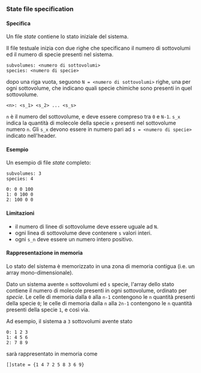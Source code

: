 
### State file specification

#### Specifica 

Un file *state* contiene lo stato iniziale del sistema.

Il file testuale inizia con due righe che specificano
il numero di sottovolumi ed il numero di specie presenti
nel sistema.


    subvolumes: <numero di sottovolumi>
    species: <numero di specie>

dopo una riga vuota, seguono `N = <numero di sottovolumi>`
righe, una per ogni sottovolume, che indicano quali specie
chimiche sono presenti in quel sottovolume.

    <n>: <s_1> <s_2> ... <s_s>

`n` è il numero del sottovolume, e deve essere compreso tra
`0` e `N-1`. `s_x` indica la quantità di molecole della specie
`x` presenti nel sottovolume numero `n`. Gli `s_x` devono essere
in numero pari ad `s = <numero di specie>` indicato nell'header.

#### Esempio

Un esempio di file *state* completo:

    subvolumes: 3
    species: 4
    
    0: 0 0 100
    1: 0 100 0
	2: 100 0 0

#### Limitazioni

- il numero di linee di sottovolume deve essere uguale ad `N`.
- ogni linea di sottovolume deve contenere `s` valori interi.
- ogni `s_n` deve essere un numero intero positivo.


#### Rappresentazione in memoria

Lo stato del sistema è memorizzato in una zona di memoria
contigua (i.e. un array mono-dimensionale).

Dato un sistema avente `n` sottovolumi ed `s` specie, l'array dello
stato contiene il numero di molecole presenti in ogni sottovolume,
ordinato per *specie*. Le celle di memoria dalla `0` alla `n-1` contengono
le `n` quantità presenti della specie `0`; le celle di memoria
dalla `n` alla `2n-1` contengono le `n` quantità presenti della
specie `1`, e così via.

Ad esempio, il sistema a `3` sottovolumi avente stato

    0: 1 2 3
    1: 4 5 6
    2: 7 8 9

sarà rappresentato in memoria come

    []state = {1 4 7 2 5 8 3 6 9}

